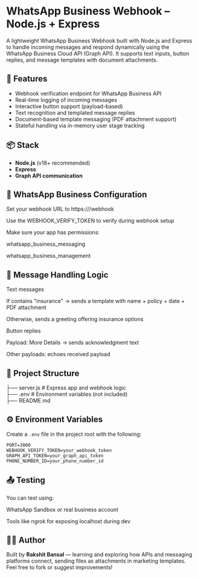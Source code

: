 # WhatsApp Business Webhook – Node.js + Express  
A lightweight WhatsApp Business Webhook built with Node.js and Express to handle incoming messages and respond dynamically using the WhatsApp Business Cloud API (Graph API). It supports text inputs, button replies, and message templates with document attachments.

## 🚀 Features

- Webhook verification endpoint for WhatsApp Business API
- Real-time logging of incoming messages
- Interactive button support (payload-based)
- Text recognition and templated message replies
- Document-based template messaging (PDF attachment support)
- Stateful handling via in-memory user stage tracking

## 📦 Stack

- **Node.js** (v18+ recommended)
- **Express**
- **Graph API communication**

## 🔗 WhatsApp Business Configuration
Set your webhook URL to https://<your-domain>/webhook

Use the WEBHOOK_VERIFY_TOKEN to verify during webhook setup

Make sure your app has permissions:

whatsapp_business_messaging

whatsapp_business_management

## 🧠 Message Handling Logic
Text messages

If contains "insurance" → sends a template with name + policy + date + PDF attachment

Otherwise, sends a greeting offering insurance options

Button replies

Payload: More Details → sends acknowledgment text

Other payloads: echoes received payload

## 📁 Project Structure

├── server.js # Express app and webhook logic  
├── .env # Environment variables (not included)  
├── README.md

## ⚙️ Environment Variables

Create a `.env` file in the project root with the following:

```env
PORT=3000
WEBHOOK_VERIFY_TOKEN=your_webhook_token
GRAPH_API_TOKEN=your_graph_api_token
PHONE_NUMBER_ID=your_phone_number_id
```

## 📤 Testing
You can test using:

WhatsApp Sandbox or real business account

Tools like ngrok for exposing localhost during dev


## 🧑‍💻 Author  
Built by **Rakshit Bansal** — learning and exploring how APIs and messaging platforms connect, sending files as attachments in marketing templates.  
Feel free to fork or suggest improvements!


